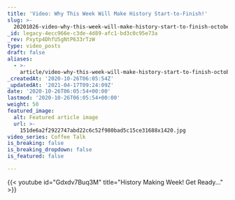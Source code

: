 ```yaml
---
title: 'Video: Why This Week Will Make History Start-to-Finish!'
slug: >-
  20201026-video-why-this-week-will-make-history-start-to-finish-october-26-nov-1
_id: legacy-4ecc966e-c3de-4d89-afc1-bd3c0c95e73a
_rev: Pxytp4DhfU5gNtP633rTzW
type: video_posts
draft: false
aliases:
  - >-
    article/video-why-this-week-will-make-history-start-to-finish-october-26-nov-1/
_createdAt: '2020-10-26T06:05:54Z'
_updatedAt: '2021-04-17T09:24:09Z'
date: '2020-10-26T06:05:54+00:00'
lastmod: '2020-10-26T06:05:54+00:00'
weight: 50
featured_image:
  alt: Featured article image
  url: >-
    151de6a2f2922747abd22c6c52f980bad5c15ce31688x1420.jpg
video_series: Coffee Talk
is_breaking: false
is_breaking_dropdown: false
is_featured: false

---
```

{{< youtube id="Gdxdv7Buq3M" title="History Making Week! Get Ready..." >}}